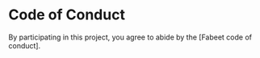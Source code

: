 # Code of Conduct

By participating in this project, you agree to abide by the [Fabeet code of
conduct].

[thoughtbot code of conduct]: https://thoughtbot.com/open-source-code-of-conduct
